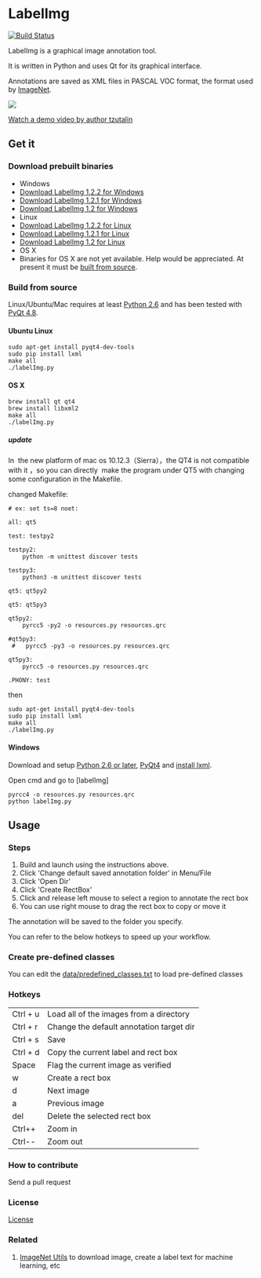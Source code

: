 # LabelImg

[![Build Status](https://travis-ci.org/tzutalin/labelImg.png)](https://travis-ci.org/tzutalin/labelImg)

LabelImg is a graphical image annotation tool.

It is written in Python and uses Qt for its graphical interface.

Annotations are saved as XML files in PASCAL VOC format, the format used by [ImageNet](http://www.image-net.org/).

![](demo/demo3.jpg)

[Watch a demo video by author tzutalin](https://youtu.be/p0nR2YsCY_U)

## Get it

### Download prebuilt binaries

* Windows
 * [Download LabelImg 1.2.2 for Windows](https://raw.githubusercontent.com/tzutalin/LabelImg/gh-pages/windows/windows_v1.2.2.zip)
 * [Download LabelImg 1.2.1 for Windows](https://raw.githubusercontent.com/tzutalin/LabelImg/gh-pages/windows/windows_v1.2.1.zip)
 * [Download LabelImg 1.2 for Windows](https://raw.githubusercontent.com/tzutalin/LabelImg/gh-pages/windows/windows_v1.2.zip)
* Linux
 * [Download LabelImg 1.2.2 for Linux](https://raw.githubusercontent.com/tzutalin/LabelImg/gh-pages/linux/linux_v1.2.2.zip)
 * [Download LabelImg 1.2.1 for Linux](https://raw.githubusercontent.com/tzutalin/LabelImg/gh-pages/linux/linux_v1.2.1.zip)
 * [Download LabelImg 1.2 for Linux](https://raw.githubusercontent.com/tzutalin/LabelImg/gh-pages/linux/linux_v1.2.zip)
* OS X
 * Binaries for OS X are not yet available. Help would be appreciated. At present it must be [built from source](#os-x).

### Build from source

Linux/Ubuntu/Mac requires at least [Python 2.6](http://www.python.org/getit/) and has been tested with [PyQt
4.8](http://www.riverbankcomputing.co.uk/software/pyqt/intro).

#### Ubuntu Linux

    sudo apt-get install pyqt4-dev-tools
    sudo pip install lxml
    make all
    ./labelImg.py

#### OS X

    brew install qt qt4
    brew install libxml2
    make all
    ./labelImg.py
##### update

In  the new platform of mac os 10.12.3（Sierra），the QT4 is not compatible with it ，so you can directly  make the program under QT5 with changing some configuration in the Makefile.

changed Makefile:
    
    # ex: set ts=8 noet:

    all: qt5

    test: testpy2

    testpy2:
	    python -m unittest discover tests

    testpy3:
	    python3 -m unittest discover tests

    qt5: qt5py2

    qt5: qt5py3

    qt5py2:
	    pyrcc5 -py2 -o resources.py resources.qrc

    #qt5py3:
	 #   pyrcc5 -py3 -o resources.py resources.qrc

    qt5py3:
	    pyrcc5 -o resources.py resources.qrc

    .PHONY: test    
    
then 

    sudo apt-get install pyqt4-dev-tools
    sudo pip install lxml
    make all
    ./labelImg.py    
    
#### Windows

Download and setup [Python 2.6 or later](https://www.python.org/downloads/windows/), [PyQt4](https://www.riverbankcomputing.com/software/pyqt/download) and [install lxml](http://lxml.de/installation.html).

Open cmd and go to [labelImg]

    pyrcc4 -o resources.py resources.qrc
    python labelImg.py


## Usage

### Steps

1. Build and launch using the instructions above.
2. Click 'Change default saved annotation folder' in Menu/File
3. Click 'Open Dir'
4. Click 'Create RectBox'
5. Click and release left mouse to select a region to annotate the rect box
6. You can use right mouse to drag the rect box to copy or move it

The annotation will be saved to the folder you specify.

You can refer to the below hotkeys to speed up your workflow.

### Create pre-defined classes

You can edit the [data/predefined_classes.txt](https://github.com/tzutalin/labelImg/blob/master/data/predefined_classes.txt) to load pre-defined classes

### Hotkeys

|          |                                          |
|----------|------------------------------------------|
| Ctrl + u | Load all of the images from a directory  |
| Ctrl + r | Change the default annotation target dir |
| Ctrl + s | Save                                     |
| Ctrl + d | Copy the current label and rect box      |
| Space    | Flag the current image as verified       |
| w        | Create a rect box                        |
| d        | Next image                               |
| a        | Previous image                           |
| del      | Delete the selected rect box             |
| Ctrl++   | Zoom in                                  |
| Ctrl--   | Zoom out                                 |

### How to contribute
Send a pull request

### License
[License](LICENSE.md)

### Related
1. [ImageNet Utils](https://github.com/tzutalin/ImageNet_Utils) to download image, create a label text for machine learning, etc

